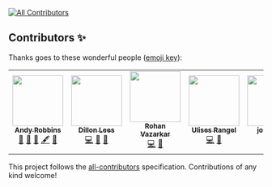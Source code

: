 
<!-- ALL-CONTRIBUTORS-BADGE:START - Do not remove or modify this section -->
[![All Contributors](https://img.shields.io/badge/all_contributors-5-orange.svg?style=flat-square)](#contributors-)
<!-- ALL-CONTRIBUTORS-BADGE:END -->
## Contributors ✨

Thanks goes to these wonderful people ([emoji key](https://allcontributors.org/docs/en/emoji-key)):

<!-- ALL-CONTRIBUTORS-LIST:START - Do not remove or modify this section -->
<!-- prettier-ignore-start -->
<!-- markdownlint-disable -->
<table>
  <tr>
    <td align="center"><a href="https://www.twitter.com/_wald0"><img src="https://avatars.githubusercontent.com/u/842644?v=4?s=100" width="100px;" alt=""/><br /><sub><b>Andy Robbins</b></sub></a><br /><a href="#ideas-andyrobbins" title="Ideas, Planning, & Feedback">🤔</a> <a href="#design-andyrobbins" title="Design">🎨</a> <a href="#blog-andyrobbins" title="Blogposts">📝</a> <a href="#content-andyrobbins" title="Content">🖋</a> <a href="https://github.com/BloodHoundAD/AzureHound/commits?author=andyrobbins" title="Documentation">📖</a></td>
    <td align="center"><a href="https://github.com/ddlees"><img src="https://avatars.githubusercontent.com/u/8984872?v=4?s=100" width="100px;" alt=""/><br /><sub><b>Dillon Lees</b></sub></a><br /><a href="https://github.com/BloodHoundAD/AzureHound/commits?author=ddlees" title="Code">💻</a> <a href="#maintenance-ddlees" title="Maintenance">🚧</a> <a href="#ideas-ddlees" title="Ideas, Planning, & Feedback">🤔</a></td>
    <td align="center"><a href="https://blog.cptjesus.com/"><img src="https://avatars.githubusercontent.com/u/5720446?v=4?s=100" width="100px;" alt=""/><br /><sub><b>Rohan Vazarkar</b></sub></a><br /><a href="https://github.com/BloodHoundAD/AzureHound/commits?author=rvazarkar" title="Code">💻</a> <a href="#maintenance-rvazarkar" title="Maintenance">🚧</a></td>
    <td align="center"><a href="https://ulises.io/"><img src="https://avatars.githubusercontent.com/u/16910931?v=4?s=100" width="100px;" alt=""/><br /><sub><b>Ulises Rangel</b></sub></a><br /><a href="https://github.com/BloodHoundAD/AzureHound/commits?author=urangel" title="Code">💻</a> <a href="#maintenance-urangel" title="Maintenance">🚧</a></td>
    <td align="center"><a href="https://github.com/joshgantt"><img src="https://avatars.githubusercontent.com/u/29784250?v=4?s=100" width="100px;" alt=""/><br /><sub><b>joshgantt</b></sub></a><br /><a href="https://github.com/BloodHoundAD/AzureHound/commits?author=joshgantt" title="Code">💻</a> <a href="#maintenance-joshgantt" title="Maintenance">🚧</a></td>
  </tr>
</table>

<!-- markdownlint-restore -->
<!-- prettier-ignore-end -->

<!-- ALL-CONTRIBUTORS-LIST:END -->

This project follows the [all-contributors](https://github.com/all-contributors/all-contributors) specification. Contributions of any kind welcome!
